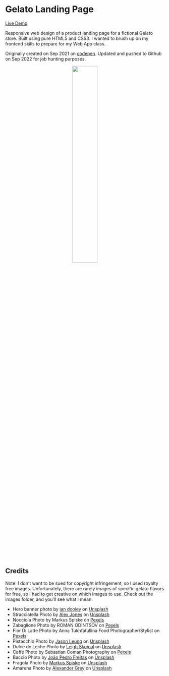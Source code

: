 # Gelato Landing Page
[Live Demo](https://jenniferlieu.github.io/gelato-landing-page)

Responsive web design of a product landing page for a fictional Gelato store. Built using pure HTML5 and CSS3. I wanted to brush up on my frontend skills to prepare for my Web App class.

Originally created on Sep 2021 on [codepen](https://codepen.io/jenlieu/full/XWggvBz). Updated and pushed to Github on Sep 2022 for job hunting purposes.

<p align="center">
  <img src="../assets/screenshot.png" width="40%">
</p>

## Credits
Note: I don't want to be sued for copyright infringement, so I used royalty free images. Unfortunately, there are rarely images of specific gelato flavors for free, so I had to get creative on which images to use. Check out the images folder, and you'll see what I mean.

- Hero banner photo by <a href="https://unsplash.com/es/@sadswim?utm_source=unsplash&utm_medium=referral&utm_content=creditCopyText">ian dooley</a> on <a href="https://unsplash.com/photos/TLD6iCOlyb0t">Unsplash</a>
- Stracciatella Photo by <a href="https://unsplash.com/@alexjones?utm_source=unsplash&utm_medium=referral&utm_content=creditCopyText">Alex Jones</a> on <a href="https://unsplash.com/photos/VPnvh8vj7lc">Unsplash</a>
- Nocciola Photo by Markus Spiske on [Pexels](https://www.pexels.com/photo/person-holding-chocolate-ice-cream-cone-126790/)
- Zabaglione Photo by ROMAN ODINTSOV on [Pexels](https://www.pexels.com/photo/close-up-of-creamy-yellow-ice-cream-5060462/)
- Fior Di Latte Photo by Anna Tukhfatullina Food Photographer/Stylist on [Pexels](https://www.pexels.com/photo/close-up-photo-of-person-holding-ice-cream-2708337/)
- Pistacchio Photo by <a href="https://unsplash.com/@ninjason?utm_source=unsplash&utm_medium=referral&utm_content=creditCopyText">Jason Leung</a> on <a href="https://unsplash.com/photos/Q6uTgpjlE7A">Unsplash</a>
- Dulce de Leche Photo by <a href="https://unsplash.com/@leighskomal?utm_source=unsplash&utm_medium=referral&utm_content=creditCopyText">Leigh Skomal</a> on <a href="https://unsplash.com/photos/UoxIh9sDxY4t">Unsplash</a>
- Caffe Photo by Sebastian Coman Photography on [Pexels](https://www.pexels.com/photo/three-scoops-of-ice-cream-3625371/)
- Baccio Photo by <a href="https://unsplash.com/@joaopedru?utm_source=unsplash&utm_medium=referral&utm_content=creditCopyText">João Pedro Freitas</a> on <a href="https://unsplash.com/photos/L_7VYLQ5BO8">Unsplash</a>
- Fragola Photo by <a href="https://unsplash.com/@markusspiske?utm_source=unsplash&utm_medium=referral&utm_content=creditCopyText">Markus Spiske</a> on <a href="https://unsplash.com/photos/D9K7bFw2Vh8">Unsplash</a>
- Amarena Photo by <a href="https://unsplash.com/@sharonmccutcheon?utm_source=unsplash&utm_medium=referral&utm_content=creditCopyText">Alexander Grey</a> on <a href="https://unsplash.com/photos/qtYxt46As60">Unsplash</a>
